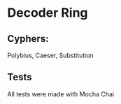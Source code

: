 # Decoder Ring
## Cyphers:
Polybius,
Caeser,
Substitution

## Tests
All tests were made with Mocha Chai